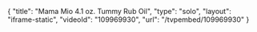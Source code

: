 {
    "title": "Mama Mio 4.1 oz. Tummy Rub Oil",
    "type": "solo",
    "layout": "iframe-static",
    "videoId": "109969930",
    "url": "\/tvpembed\/109969930"
}